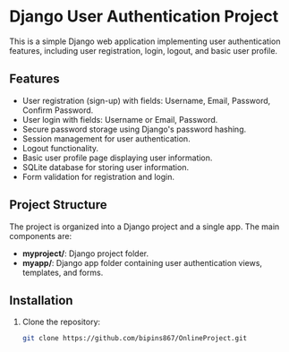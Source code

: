 # Django User Authentication Project

This is a simple Django web application implementing user authentication features, including user registration, login, logout, and basic user profile.

## Features

- User registration (sign-up) with fields: Username, Email, Password, Confirm Password.
- User login with fields: Username or Email, Password.
- Secure password storage using Django's password hashing.
- Session management for user authentication.
- Logout functionality.
- Basic user profile page displaying user information.
- SQLite database for storing user information.
- Form validation for registration and login.

## Project Structure

The project is organized into a Django project and a single app. The main components are:

- **myproject/**: Django project folder.
- **myapp/**: Django app folder containing user authentication views, templates, and forms.

## Installation

1. Clone the repository:

   ```bash
   git clone https://github.com/bipins867/OnlineProject.git





